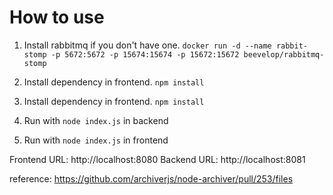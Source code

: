 # How to use

1. Install rabbitmq if you don't have one.
   `docker run -d --name rabbit-stomp -p 5672:5672 -p 15674:15674 -p 15672:15672 beevelop/rabbitmq-stomp`
2. Install dependency in frontend.
   `npm install`
3. Install dependency in frontend.
   `npm install`

4. Run with `node index.js` in backend
5. Run with `node index.js` in frontend

Frontend URL: http://localhost:8080
Backend URL: http://localhost:8081

reference:
https://github.com/archiverjs/node-archiver/pull/253/files
